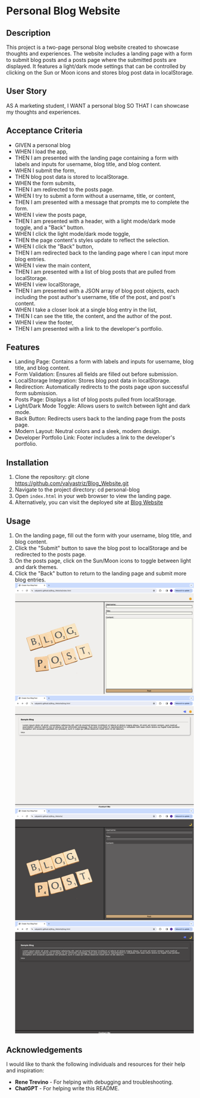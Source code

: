 # Personal Blog Website

## Description

This project is a two-page personal blog website created to showcase thoughts and experiences. The website includes a landing page with a form to submit blog posts and a posts page where the submitted posts are displayed. It features a light/dark mode settings that can be controlled by clicking on the Sun or Moon icons and stores blog post data in localStorage.

## User Story

AS A marketing student,
I WANT a personal blog
SO THAT I can showcase my thoughts and experiences.

## Acceptance Criteria

- GIVEN a personal blog
- WHEN I load the app,
- THEN I am presented with the landing page containing a form with labels and inputs for username, blog title, and blog content.
- WHEN I submit the form,
- THEN blog post data is stored to localStorage.
- WHEN the form submits,
- THEN I am redirected to the posts page.
- WHEN I try to submit a form without a username, title, or content,
- THEN I am presented with a message that prompts me to complete the form.
- WHEN I view the posts page,
- THEN I am presented with a header, with a light mode/dark mode toggle, and a "Back" button.
- WHEN I click the light mode/dark mode toggle,
- THEN the page content's styles update to reflect the selection.
- WHEN I click the "Back" button,
- THEN I am redirected back to the landing page where I can input more blog entries.
- WHEN I view the main content,
- THEN I am presented with a list of blog posts that are pulled from localStorage.
- WHEN I view localStorage,
- THEN I am presented with a JSON array of blog post objects, each including the post author's username, title of the post, and post's content.
- WHEN I take a closer look at a single blog entry in the list,
- THEN I can see the title, the content, and the author of the post.
- WHEN I view the footer,
- THEN I am presented with a link to the developer's portfolio.

## Features

- Landing Page: Contains a form with labels and inputs for username, blog title, and blog content.
- Form Validation: Ensures all fields are filled out before submission.
- LocalStorage Integration: Stores blog post data in localStorage.
- Redirection: Automatically redirects to the posts page upon successful form submission.
- Posts Page: Displays a list of blog posts pulled from localStorage.
- Light/Dark Mode Toggle: Allows users to switch between light and dark mode.
- Back Button: Redirects users back to the landing page from the posts page.
- Modern Layout: Neutral colors and a sleek, modern design.
- Developer Portfolio Link: Footer includes a link to the developer's portfolio.

## Installation

1. Clone the repository: git clone https://github.com/valyastriz/Blog_Website.git
2. Navigate to the project directory:
   cd personal-blog
3. Open `index.html` in your web browser to view the landing page.
4. Alternatively, you can visit the deployed site at [Blog Website](https://valyastriz.github.io/Blog_Website/)

## Usage

1. On the landing page, fill out the form with your username, blog title, and blog content.
2. Click the "Submit" button to save the blog post to localStorage and be redirected to the posts page.
3. On the posts page, click on the Sun/Moon icons to toggle between light and dark themes.
4. Click the "Back" button to return to the landing page and submit more blog entries.
![Image of Form Page in Light Mode](./assets/images/Form%20Page%20Light%20Mode.png)
![Image of Blog Page in Light Mode](./assets/images/Blog%20Page%20Light%20Mode.png)
![Image of Form Page in Dark Mode](./assets/images/Form%20Page%20Dark%20Mode.png)
![Image of Blog Page in Dark Mode](./assets/images/Blog%20Page%20Dark%20Mode.png)


## Acknowledgements

I would like to thank the following individuals and resources for their help and inspiration:

- **Rene Trevino** - For helping with debugging and troubleshooting.
- **ChatGPT** - For helping write this README.

